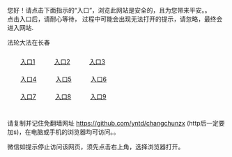 您好！请点击下面指示的“入口”，浏览此网站是安全的，且为您带来平安。。 <br/>
点击入口后，请耐心等待， 过程中可能会出现无法打开的提示，请忽略，最终会进入网站. </br>

法轮大法在长春<br/>
<div style="padding:10px"><a style="margin:20px" target="_blank" href="https://d2tmqifddmbfup.cloudfront.net/2Qpsp?yqjryqkf" id="ccLink1" rel="nofollow">入口1</a> <a target="_blank" style="margin:20px" href="https://d1t88ewe4v5pat.cloudfront.net/2Qpsp?pgxyyhlm" id="ccLink2" rel="nofollow">入口2</a> <a style="margin:20px" target="_blank" href="https://d2qam0oko1jcc5.cloudfront.net/2Qpsp?obcjhy" id="ccLink3" rel="nofollow">入口3</a></div>

<div style="padding:10px" ><a style="margin:20px" target="_blank" href="https://d2tmqifddmbfup.cloudfront.net/2Qpsp?yqjryqkf" id="ccLink4" rel="nofollow">入口4</a> <a style="margin:20px" href="https://d1t88ewe4v5pat.cloudfront.net/2Qpsp?pgxyyhlm" target="_blank" id="ccLink5" rel="nofollow">入口5</a> <a style="margin:20px" href="https://d2qam0oko1jcc5.cloudfront.net/2Qpsp?obcjhy" target="_blank" id="ccLink6" rel="nofollow">入口6</a></div>

<div style="padding:10px"><a style="margin:20px" target="_blank" href="https://d2tmqifddmbfup.cloudfront.net/2Qpsp?yqjryqkf" id="ccLink7" rel="nofollow">入口7</a> <a style="margin:20px" href="https://d1t88ewe4v5pat.cloudfront.net/2Qpsp?pgxyyhlm" target="_blank" id="ccLink8" rel="nofollow">入口8</a> <a style="margin:20px" target="_blank" href="https://d2qam0oko1jcc5.cloudfront.net/2Qpsp?obcjhy" id="ccLink9" rel="nofollow">入口9</a></div>

<br/>



请复制并记住免翻墙网址 https://github.com/yntd/changchunzx (http后一定要加s)，在电脑或手机的浏览器均可访问。。<br/>

微信如提示停止访问该网页，须先点击右上角，选择浏览器打开。
